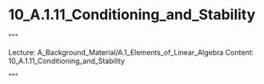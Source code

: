 # 10_A.1.11_Conditioning_and_Stability

"""

Lecture: A_Background_Material/A.1_Elements_of_Linear_Algebra
Content: 10_A.1.11_Conditioning_and_Stability

"""

